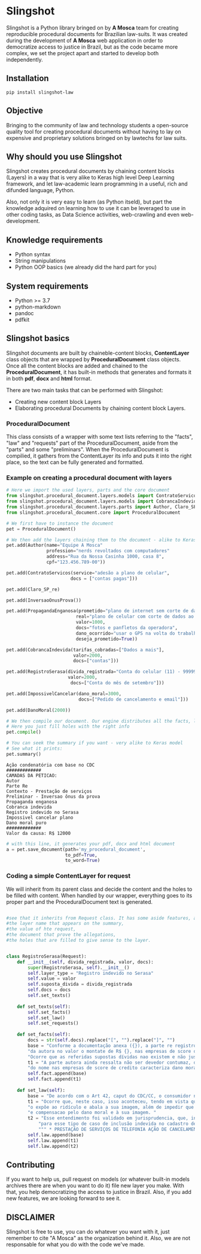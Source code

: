 # Slingshot
Slingshot is a Python library bringed on by **A Mosca** team for creating reproducible procedural documents for Brazilian law-suits. It was created during the development of **A Mosca** web application in order to democratize access to justice in Brazil, but as the code became more complex, we set the project apart and started to develop both independently. 

## Installation

```
pip install slingshot-law
```

## Objective
Bringing to the community of law and technology students a open-source quality tool for creating procedural documents without having to lay on expensive and proprietary solutions bringed on by lawtechs for law suits. 

## Why should you use Slingshot
Slingshot creates procedural documents by chaining content blocks (Layers) in a way that is very alike to Keras high level Deep Learning framework, and let law-academic learn programming in a useful, rich and difunded language, Python. 

Also, not only it is very easy to learn (as Python itseld), but part the knowledge adquired on learning how to use it can be leveraged to use in other coding tasks, as Data Science activities, web-crawling and even web-development.

## Knowledge requirements
 * Python syntax
 * String manipulations
 * Python OOP basics (we already did the hard part for you)
 
 ## System requirements
  * Python >= 3.7
  * python-markdown
  * pandoc
  * pdfkit
  
 ## Slingshot basics
 Slingshot documents are built by chaineble-content blocks, **ContentLayer** class objects that are wrapped by **ProceduralDocument** class objects. Once all the content blocks are added and chained to the **ProceduralDocument**, it has built-in methods that generates and formats it in both **pdf**, **docx** and **html** format. 
 
 There are two main tasks that can be performed with Slingshot:
  * Creating new content block Layers
  * Elaborating procedural Documents by chaining content block Layers.
  
  ### ProceduralDocument
  This class consists of a wrapper with some text lists referring to the "facts", "law" and "requests" part of the ProceduralDocument, aside from the "parts" and some "preliminars". When the ProceduralDocument is compilied, it gathers from the ContentLayer its info and puts it into the right place, so the text can be fully generated and formatted.
  
  ### Example on creating a procedural document with layers
  
   
```python
# Here we import the used layers, parts and the core document
from slingshot.procedural_document.layers.models import ContratoServicos, InversaoOnusProva, PropagandaEnganosa
from slingshot.procedural_document.layers.models import CobrancaIndevida, ImpossivelCancelar, DanoMoral, RegistroSerasa
from slingshot.procedural_document.layers.parts import Author, Claro_SP_re
from slingshot.procedural_document.core import ProceduralDocument
```

```python
# We first have to instance the document
pet = ProceduralDocument()
```


```python
# We then add the layers chaining them to the document - alike to Keras
pet.add(Author(name="Equipe A Mosca"
               profession="nerds revoltados com computadores"
               address="Rua da Nossa Casinha 1000, casa 8",
               cpf="123.456.789-00"))

pet.add(ContratoServicos(service="adesão a plano de celular",
                        docs = ["contas pagas"]))

pet.add(Claro_SP_re)

pet.add(InversaoOnusProva())

pet.add(PropagandaEnganosa(prometido="plano de internet sem corte de dados",
                          real="plano de celular com corte de dados ao fim da franquia",
                          valor=1000,
                          docs="fotos e panfletos da operadora",
                          dano_ocorrido="usar o GPS na volta do trabalho, para não se atrasar para buscar o amigo",
                          deseja_prometido=True))

pet.add(CobrancaIndevida(tarifas_cobradas=["Dados a mais"],
                         valor=2000,
                         docs=["contas"]))

pet.add(RegistroSerasa(divida_registrada="Conta do celular (11) - 99999-8888",
                       valor=2000,
                        docs=["Conta do mês de setembro"]))

pet.add(ImpossivelCancelar(dano_moral=3000,
                           docs=["Pedido de cancelamento e email"]))

pet.add(DanoMoral(2000))
```

```python
# We then compile our document. Our engine distributes all the facts, law and requests on their specific fields to generate the document
# Here you just fill holes with the right info
pet.compile()
```

```python
# You can seek the summary if you want - very alike to Keras model
# See what it prints:
pet.summary()
```

```
Ação condenatória com base no CDC
#############
CAMADAS DA PETICAO:
Autor
Parte Re
Contexto - Prestação de serviços
Preliminar - Inversao ônus da prova
Propaganda enganosa
Cobranca indevida
Registro indevido no Serasa
Impossivel cancelar plano
Dano moral puro
#############
Valor da causa: R$ 12000
```

```python
# with this line, it generates your pdf, docx and html document
a = pet.save_document(path='my_procedural_document',
                      to_pdf=True,
                      to_word=True)
```

### Coding a simple ContentLayer for request

We will inherit from its parent class and decide the content and the holes to be filled with content. When handled by our wrapper, everything goes to its proper part and the ProceduralDocument text is generated.
```python

#see that it inherits from Request class. It has some aside features, as
#the layer name that appears on the summary,
#the value of hte request,
#the document that prove the allegations,
#the holes that are filled to give sense to the layer.


class RegistroSerasa(Request):
    def __init__(self, divida_registrada, valor, docs):
        super(RegistroSerasa, self).__init__()
        self.layer_type = "Registro indevido no Serasa"
        self.value = valor
        self.suposta_divida = divida_registrada
        self.docs = docs
        self.set_texts()
    
    def set_texts(self):
        self.set_facts()
        self.set_law()
        self.set_requests()
    
    def set_facts(self):
        docs = str(self.docs).replace("[", "").replace("]", "")
        base = "Conforme a documentação anexa ({}), a parte re registrou divida inexistente " \
        "da autora no valor o montate de R$ {}, nas empresas de score de crédito, a título de {}. " \
        "Ocorre que as referidas supostas dívidas nao existem e não justificam o cadastro nos bancos de score de crédito.".format(docs, self.value, self.suposta_divida)
        t1 = "A parte autora ainda ressalta não ser devedor contumaz, de forma que o registro indevido " \
        "do nome nas empresas de score de credito caracteriza dano moral."
        self.fact.append(base)
        self.fact.append(t1)
        
    def set_law(self):
        base = "De acordo com o Art 42, caput do CDC/CC, o consumidor não será exposto a ridículo quando da cobrança de dívidas. (*Art. 42. Na cobrança de débitos, o consumidor inadimplente não será exposto a ridículo, nem será submetido a qualquer tipo de constrangimento ou ameaça.*)"
        t1 = "Ocorre que, neste caso, isso aconteceu, tendo em vista que a inserção de seu nome indevidamente no cadastro de devedores " \
        "o expõe ao ridículo e abala a sua imagem, além de impedir que adquira crédito no mercado. Por isso, deve haver remoção imediata de seu nome dos respectivos cadastros "\
        "e compensacao pelo dano moral e à sua imagem. "
        t2 = "Esse entendimento foi validado em jurisprudencia, que, inclusive, reconhece a existência de dano moral "\
            "para esse tipo de caso de inclusão indevida no cadastro de devedores do Serasa:\n\n"\
            """ * PRESTAÇÃO DE SERVIÇOS DE TELEFONIA AÇÃO DE CANCELAMENTO DE COBRANÇA INDEVIDA E DE REGISTRO INDEVIDO JUNTO AO SERASA/SPCC/C REPARAÇÃO DE DANOS MORAIS COM PEDIDO DE TUTELA ANTECIPADA INEXIGIBILIDADE DOS DÉBITOS SERVIÇO CONTRATADO FUNCIONAMENTO NÃO COMPROVADO PESSOA JURÍDICA NEGATIVAÇÃO INDEVIDA DO NOME DA AUTORA EM ÓRGÃOS DE PROTEÇÃO AO CRÉDITO DANO MORALCARACTERIZADO SENTENÇA QUE ARBITROU QUANTIA EM CONFORMIDADE COMOS CRITÉRIOS DE PROPORCIONALIDADE E RAZOABILIDADE INDENIZAÇÃO DEVIDA FIXADA EM R$ 10.000,00 VALOR MANTIDO SENTENÇA MANTIDA. *TJSP- Apelação cível AC :  0058685-32.2012.8.26.0114 publicado em 24/01/2017*"""
        self.law.append(base)
        self.law.append(t1)
        self.law.append(t2)
```
  ## Contributing
  If you want to help us, pull request on models (or whatever built-in models archives there are when you want to do it) file new layer you make. With that, you help democratizing the access to justice in Brazil. Also, if you add new features, we are looking forward to see it.
  
  ## DISCLAIMER
  Slingshot is free to use, you can do whatever you want with it, just remember to cite "A Mosca" as the organization behind it. Also, we are not responsable for what you do with the code we've made.
  
